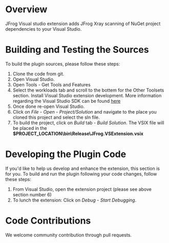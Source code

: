 # Overview
JFrog Visual studio extension adds JFrog Xray scanning of NuGet project dependencies to your Visual Studio.

# Building and Testing the Sources

To build the plugin sources, please follow these steps:
1. Clone the code from git.
2. Open Visual Studio.
3. Open Tools - Get Tools and Features
4. Select the workloads tab and scroll to the bottem for the Other Toolsets section. Install Visual Studio extension development. More information regarding the Visual Studio SDK can be found [here](https://docs.microsoft.com/en-us/visualstudio/extensibility/installing-the-visual-studio-sdk?view=vs-2017)
5. Once done re-open Visual Studio.
6. Click on *File* - *Open* - *Project/Solution* and navigate to the place you cloned this project and select the sln file.
7. To build the project, click on *Build* tab - *Build Solution*. The VSIX file will be placed in the **$PROJECT_LOCATION\bin\Release\JFrog.VSExtension.vsix**

# Developing the Plugin Code
If you'd like to help us develop and enhance the extension, this section is for you.
To build and run the plugin following your code changes, follow these steps:

1. From Visual Studio, open the extension project (please see above section number 6)
2. To lunch the extension: Click on *Debug* - *Start Debugging*.

# Code Contributions
We welcome community contribution through pull requests.
